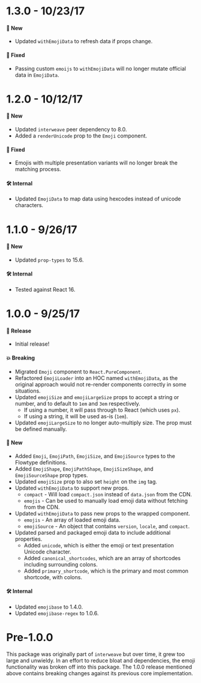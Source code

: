 # 1.3.0 - 10/23/17
#### 🚀 New
* Updated `withEmojiData` to refresh data if props change.

#### 🐞 Fixed
* Passing custom `emoijs` to `withEmojiData` will no longer mutate official data in `EmojiData`.

# 1.2.0 - 10/12/17
#### 🚀 New
* Updated `interweave` peer dependency to 8.0.
* Added a `renderUnicode` prop to the `Emoji` component.

#### 🐞 Fixed
* Emojis with multiple presentation variants will no longer break the matching process.

#### 🛠 Internal
* Updated `EmojiData` to map data using hexcodes instead of unicode characters.

# 1.1.0 - 9/26/17
#### 🚀 New
* Updated `prop-types` to 15.6.

#### 🛠 Internal
* Tested against React 16.

# 1.0.0 - 9/25/17
#### 🎉 Release
* Initial release!

#### 💥 Breaking
* Migrated `Emoji` component to `React.PureComponent`.
* Refactored `EmojiLoader` into an HOC named `withEmojiData`, as the original approach
  would not re-render components correctly in some situations.
* Updated `emojiSize` and `emojiLargeSize` props to accept a string or number,
  and to default to `1em` and `3em` respectively.
  * If using a number, it will pass through to React (which uses `px`).
  * If using a string, it will be used as-is (`1em`).
* Updated `emojiLargeSize` to no longer auto-multiply size. The prop must be defined manually.

#### 🚀 New
* Added `Emoji`, `EmojiPath`, `EmojiSize`, and `EmojiSource` types to the Flowtype definitions.
* Added `EmojiShape`, `EmojiPathShape`, `EmojiSizeShape`, and `EmojiSourceShape` prop types.
* Updated `emojiSize` prop to also set `height` on the `img` tag.
* Updated `withEmojiData` to support new props.
  * `compact` - Will load `compact.json` instead of `data.json` from the CDN.
  * `emojis` - Can be used to manually load emoji data without fetching from the CDN.
* Updated `withEmojiData` to pass new props to the wrapped component.
  * `emojis` - An array of loaded emoji data.
  * `emojiSource` - An object that contains `version`, `locale`, and `compact`.
* Updated parsed and packaged emoji data to include additional properties.
  * Added `unicode`, which is either the emoji or text presentation Unicode character.
  * Added `canonical_shortcodes`, which are an array of shortcodes including surrounding colons.
  * Added `primary_shortcode`, which is the primary and most common shortcode, with colons.

#### 🛠 Internal
* Updated `emojibase` to 1.4.0.
* Updated `emojibase-regex` to 1.0.6.

# Pre-1.0.0
This package was originally part of `interweave` but over time, it grew too large and unwieldy.
In an effort to reduce bloat and dependencies, the emoji functionality was broken off into
this package. The 1.0.0 release mentioned above contains breaking changes against its previous
core implementation.
